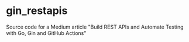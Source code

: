 # gin_restapis
Source code for a Medium article "Build REST APIs and Automate Testing with Go, Gin and GitHub Actions"
